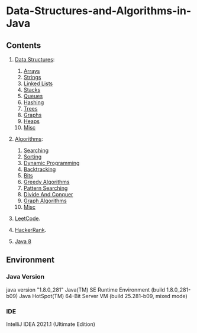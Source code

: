 # Data-Structures-and-Algorithms-in-Java


## Contents

1. [Data Structures](/src/data_structure):  
    1. [Arrays](/src/data_structure/arrays)
    2. [Strings](/src/data_structure/strings)
    3. [Linked Lists](/src/data_structure/linked_list)
    4. [Stacks](/src/data_structure/stacks)   
    5. [Queues](/src/data_structure/queues) 
    6. [Hashing](/src/data_structure/hashing) 
    7. [Trees](/src/data_structure/trees) 
    8. [Graphs](/src/data_structure/graphs)
    9. [Heaps](/src/data_structure/heaps)
    10. [Misc](/src/data_structure/misc)

2. [Algorithms](/src/algorithms):
   1. [Searching](/src/algorithms/searching)
   2. [Sorting](/src/algorithms/sorting)
   3. [Dynamic Programming](/src/algorithms/dynamic_programming)
   4. [Backtracking](/src/algorithms/back_tracking)
   5. [Bits](/src/algorithms/bits)
   6. [Greedy Algorithms](/src/algorithms/greedy_algorithms)
   7. [Pattern Searching](/src/algorithms/pattern_algorithms)
   8. [Divide And Conquer](/src/algorithms/divide_conquer)
   9. [Graph Algorithms](/src/algorithms/graph_algorithms)
   10. [Misc](/src/algorithms/misc)
   
3. [LeetCode](/src/leetcode).
4. [HackerRank](/src/hackerrank).
5. [Java 8](/src/java8)


## Environment

### Java Version
java version "1.8.0_281"
Java(TM) SE Runtime Environment (build 1.8.0_281-b09)
Java HotSpot(TM) 64-Bit Server VM (build 25.281-b09, mixed mode)

### IDE
IntelliJ IDEA 2021.1 (Ultimate Edition)
